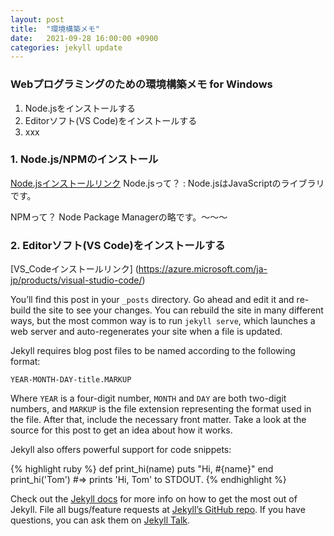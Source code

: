 ```yaml
---
layout: post
title:  "環境構築メモ"
date:   2021-09-28 16:00:00 +0900
categories: jekyll update
---
```


### Webプログラミングのための環境構築メモ for Windows

1. Node.jsをインストールする
2. Editorソフト(VS Code)をインストールする
3. xxx


### 1. Node.js/NPMのインストール
[Node.jsインストールリンク](https://nodejs.org/en/)
Node.jsって？ : 
  Node.jsはJavaScriptのライブラリです。
  
NPMって？
  Node Package Managerの略です。～～～

### 2. Editorソフト(VS Code)をインストールする
[VS_Codeインストールリンク] (https://azure.microsoft.com/ja-jp/products/visual-studio-code/)



You’ll find this post in your `_posts` directory. Go ahead and edit it and re-build the site to see your changes. You can rebuild the site in many different ways, but the most common way is to run `jekyll serve`, which launches a web server and auto-regenerates your site when a file is updated.

Jekyll requires blog post files to be named according to the following format:

`YEAR-MONTH-DAY-title.MARKUP`

Where `YEAR` is a four-digit number, `MONTH` and `DAY` are both two-digit numbers, and `MARKUP` is the file extension representing the format used in the file. After that, include the necessary front matter. Take a look at the source for this post to get an idea about how it works.

Jekyll also offers powerful support for code snippets:

{% highlight ruby %}
def print_hi(name)
  puts "Hi, #{name}"
end
print_hi('Tom')
#=> prints 'Hi, Tom' to STDOUT.
{% endhighlight %}

Check out the [Jekyll docs][jekyll-docs] for more info on how to get the most out of Jekyll. File all bugs/feature requests at [Jekyll’s GitHub repo][jekyll-gh]. If you have questions, you can ask them on [Jekyll Talk][jekyll-talk].

[jekyll-docs]: https://jekyllrb.com/docs/home
[jekyll-gh]:   https://github.com/jekyll/jekyll
[jekyll-talk]: https://talk.jekyllrb.com/
